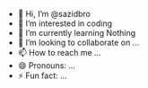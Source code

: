- 👋 Hi, I’m @sazidbro
- 👀 I’m interested in coding
- 🌱 I’m currently learning Nothing 
- 💞️ I’m looking to collaborate on ...
- 📫 How to reach me ...
- 😄 Pronouns: ...
- ⚡ Fun fact: ...

<!---
sazidbro/sazidbro is a ✨ special ✨ repository because its `README.md` (this file) appears on your GitHub profile.
You can click the Preview link to take a look at your changes.
--->
